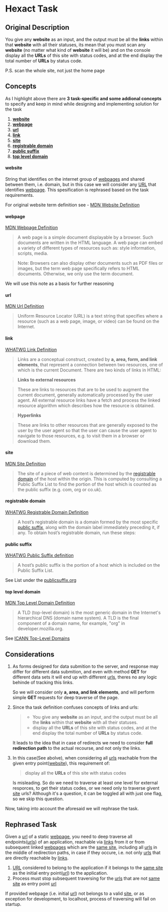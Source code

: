 # Hexact Task

## Original Description
You give any **website** as an input, and the output must be all the **links** within that **website** with all their statuses, its mean that you must scan any **website** (no matter what kind of **website** it will be) and on the console display all the **URLs** of this site with status codes, and at the end display the total number of **URLs**  by status code.

P.S. scan the whole site, not just the home page

## Concepts
As I highlight above there are **3 task-specific and some addional concepts** to specify and keep in mind while designing and implementing solution for the task
1. [**website**](#website)
1. [**webpage**](#webpage)
1. [**url**](#url)
1. [**link**](#link)
1. [**site**](#site)
1. [**registrable domain**](#registrable-domain)
1. [**public suffix**](#public-suffix)
1. [**top level domain**](#top-level-domain)

#### website
String that identifies on the internet group of [webpages](#webpage) and shared
between them, i.e. domain, but in this case we will consider any [URL](#url)
that identifies [webpage](#webpage). This spesification is rephrased based on the task requirements.

For original website term definition see - [MDN Website Definition][mdn_website]

#### webpage
[MDN Webpage Definition][mdn_webpage]
> A web page is a simple document displayable by a browser. Such documents are written in the HTML language. A web page can embed a variety of different types of resources such as: style information, scripts, media.

> Note: Browsers can also display other documents such as PDF files or images, but the term web page specifically refers to HTML documents. Otherwise, we only use the term document.

We will use this note as a basis for further reasoning

#### url
[MDN Url Definition][mdn_url]
> Uniform Resource Locator (URL) is a text string that specifies where a resource (such as a web page, image, or video) can be found on the Internet.

#### link
[WHATWG Link Definition][whatwg_link]
> Links are a conceptual construct, created by **a, area, form, and link elements**, that represent a connection between two resources, one of which is the current Document. There are two kinds of links in HTML:

> **Links to external resources**

> These are links to resources that are to be used to augment the current document, generally automatically processed by the user agent. All external resource links have a fetch and process the linked resource algorithm which describes how the resource is obtained.

> **Hyperlinks**

>These are links to other resources that are generally exposed to the user by the user agent so that the user can cause the user agent to navigate to those resources, e.g. to visit them in a browser or download them.

#### site
[MDN Site Definition][mdn_site]
> The site of a piece of web content is determined by the [registrable domain](#registrable-domain) of the host within the origin. This is computed by consulting a Public Suffix List to find the portion of the host which is counted as the public suffix (e.g. com, org or co.uk).

#### registrable domain
[WHATWG Registrable Domain Definition][whatwg_registrable_domain]
> A host’s registrable domain is a domain formed by the most specific [public suffix](#public-suffix), along with the domain label immediately preceding it, if any. To obtain host’s registrable domain, run these steps:

#### public suffix
[WHATWG Public Suffix definition][whatwg_public_suffix]
> A host’s public suffix is the portion of a host which is included on the Public Suffix List.

See List under the [publicsuffix.org][publicsuffix.org]

#### top level domain
[MDN Top Level Domain Definition][mdn_tld]
> A TLD (top-level domain) is the most generic domain in the Internet's hierarchical DNS (domain name system). A TLD is the final component of a domain name, for example, "org" in developer.mozilla.org.

See [ICANN Top-Level Domains][icann_tld]

## Considerations
1.
    As forms designed for data submition to the server, and response may differ for
    different data submition, and even with method **GET** for different data sets it
    will end up with different [urls](#url), theres no any logic behinde of tracking this links.

    So we will consider only **a, area, and link elements**, and will perform simple
    **GET** requests for deep traverse of the page.
1.
    Since tha task definition confuses concepts of links and urls:
    > - You give any **website** as an input, and the output must be all the **links** within that **website** with all their statuses.
    > - display all the **URLs** of this site with status codes, and at the end display the total number of **URLs**  by status code.

    It leads to the idea that in case of redirects we need to consider **full redirection
    path** to the actual recourse, and not only the links.

1.
    In this case(See abolve), when considering all [urls](#url) reachable from the given entry point([website](#website)), this requirement of:
    > display all the **URLs** of this site with status codes

    Is misleading. So do we need to traverse at least one level for
    external resporces, to get their status codes, or we need only
    to traverse givent [site](#site) urls? Although it's a question, it can be toggled
    all with just one flag, so we skip this question.

Now, taking into account the aforesaid we will rephrase the task.

## Rephrased Task
Given a [url](#url) of a static [webpage](#webpage), you need to deep traverse all endpoints([urls](#url)) of an application, reachable via [links](#link) from it or from subsequent linked [webpages](#webpage) which are the [same site](#site), including
all [urls](#url) in the middle of redirection paths, in case if they occure, i.e.
not only [urls](#url) that are directly reachable by [links](#link). 

1. [URL](#url) considered  to belong to the application if it belongs
to the [same site](#site) as the initial entry point([url](#url)) to the application.
1. Process must stop subsequent traversing for the [urls](#url) that are not
[same site](#site) as entry point [url](#url)

If provided webpage (i.e. initial [url](#url)) not belongs to a valid [site](#site),
or as exception for development, to localhost, process of traversing will fail on startup.

[mdn_url]: https://developer.mozilla.org/en-US/docs/Glossary/URL
[mdn_website]: https://developer.mozilla.org/en-US/docs/Learn/Common_questions/Pages_sites_servers_and_search_engines#web_site
[mdn_webpage]: https://developer.mozilla.org/en-US/docs/Learn/Common_questions/Pages_sites_servers_and_search_engines#web_page
[mdn_site]: https://developer.mozilla.org/en-US/docs/Glossary/Site
[mdn_tld]: https://developer.mozilla.org/en-US/docs/Glossary/TLD
[whatwg_registrable_domain]: https://url.spec.whatwg.org/#host-registrable-domain
[whatwg_link]: https://html.spec.whatwg.org/multipage/links.html#links
[whatwg_public_suffix]: https://url.spec.whatwg.org/#host-public-suffix
[publicsuffix.org]: https://publicsuffix.org/
[icann_tld]: https://www.icann.org/resources/pages/tlds-2012-02-25-en
[MDN]: https://developer.mozilla.org/